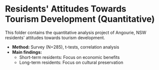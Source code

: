 # Residents' Attitudes Towards Tourism Development (Quantitative)

This folder contains the quantitative analysis project of Angourie, NSW residents' attitudes towards tourism development.

- **Method:** Survey (N=285), t-tests, correlation analysis  
- **Main findings:**  
   - Short-term residents: Focus on economic benefits  
   - Long-term residents: Focus on cultural preservation  
